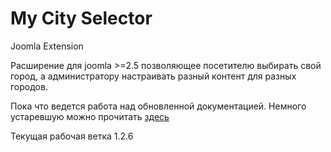 My City Selector
================

Joomla Extension

Расширение для joomla >=2.5 позволяющее посетителю выбирать свой город, а администратору настраивать разный контент
для разных городов.

Пока что ведется работа над обновленной документацией. Немного устаревшую можно прочитать
<a href="http://www.kutsevalov.name/2013/08/13/modul-vibora-goroda-dlya-joomla/" title="перейти" target="_blank">здесь</a>

Текущая рабочая ветка 1.2.6